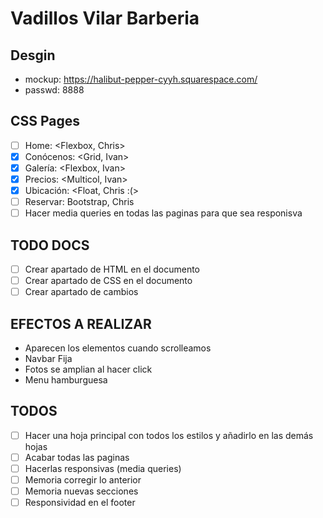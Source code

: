 # Vadillos Vilar Barberia

## Desgin

-   mockup: https://halibut-pepper-cyyh.squarespace.com/
-   passwd: 8888

## CSS Pages

-   [ ] Home: <Flexbox, Chris>
-   [x] Conócenos: <Grid, Ivan>
-   [x] Galería: <Flexbox, Ivan>
-   [x] Precios: <Multicol, Ivan>
-   [x] Ubicación: <Float, Chris :(>
-   [ ] Reservar: Bootstrap, Chris
-   [ ] Hacer media queries en todas las paginas para que sea responisva

## TODO DOCS

-   [ ] Crear apartado de HTML en el documento
-   [ ] Crear apartado de CSS en el documento
-   [ ] Crear apartado de cambios

## EFECTOS A REALIZAR

-   Aparecen los elementos cuando scrolleamos
-   Navbar Fija
-   Fotos se amplian al hacer click
-   Menu hamburguesa

## TODOS

-   [ ] Hacer una hoja principal con todos los estilos y añadirlo en las demás hojas
-   [ ] Acabar todas las paginas
-   [ ] Hacerlas responsivas (media queries)
-   [ ] Memoria corregir lo anterior
-   [ ] Memoria nuevas secciones
-   [ ] Responsividad en el footer
